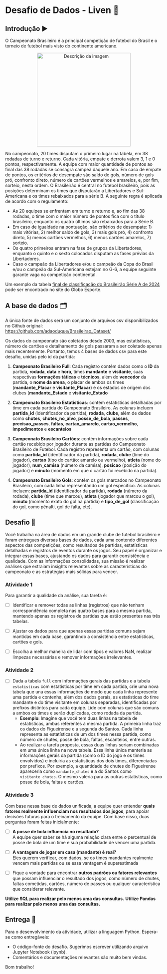# Desafio de Dados - Liven 🎲

## Introdução ▶️
O Campeonato Brasileiro é a principal competição de futebol do Brasil e o torneio de futebol mais visto do continente americano. 

<p align="center">
  <img src="https://upload.wikimedia.org/wikipedia/pt/4/42/Campeonato_Brasileiro_S%C3%A9rie_A_logo.png" alt="Descrição da imagem" width="300"/>
</p>

No campeonato, 20 times disputam o primeiro lugar na tabela, em 38 rodadas de turno e returno. Cada vitória, empate e derrota valem 3, 1 e 0 pontos, respectivamente. A equipe com maior quantidade de pontos ao final das 38 rodadas se consagra campeã daquele ano. Em caso de empate de pontos, os critérios de desempate são saldo de gols, número de gols pró, confronto direto, número de cartões vermelhos e amarelos, e, por fim, sorteio, nesta ordem. O Brasileirão é central no futebol brasileiro, pois as posições determinam os times que disputarão a Libertadores e Sul-Americana e os times rebaixados para a série B. A seguinte regra é aplicada de acordo com o regulamento:

* As 20 equipes se enfrentam em turno e returno e, ao fim das 38 rodadas, o time com o maior número de pontos fica com o título brasileiro, enquanto os quatro últimos são rebaixados para a Série B. 
* Em caso de igualdade na pontuação, são critérios de desempate: 1) mais vitórias, 2) melhor saldo de gols, 3) mais gols pró, 4) confronto direto, 5) menos cartões vermelhos, 6) menos cartões amarelos, 7) sorteio. 
* Os quatro primeiros entram na fase de grupos da Libertadores, enquanto o quinto e o sexto colocados disputam as fases prévias da Libertadores. 
* Caso o campeão da Libertadores e/ou o campeão da Copa do Brasil e/ou o campeão da Sul-Americana estejam no G-6, a equipe seguinte garante vaga na competição continental.

Um exemplo da tabela [final de classificação do Brasileirão Série A de 2024](https://ge.globo.com/futebol/brasileirao-serie-a/)  pode ser encontrado no site do Globo Esporte. 

## A base de dados 🗂️

A única fonte de dados será um conjunto de arquivos csv disponibilizados no Github original:  
https://github.com/adaoduque/Brasileirao_Dataset/

Os dados do campeonato são coletados desde 2003, mas estatísticas, número de cartões e detalhamento de gols passaram a ser coletado apenas mais recentemente. Portanto, temos 4 bases de dados csv para este desafio, unidas pelo id da partida:

1. **Campeonato Brasileiro Full**: Cada registro contém dados como o **ID** da partida, **rodada**, **data** e **hora**, times **mandante** e **visitante**, suas respectivas **formações táticas** e **técnicos**, além do **vencedor** da partida, o **nome da arena**, o placar de ambos os times (**mandante_Placar** e **visitante_Placar**) e os estados de origem dos clubes (**mandante_Estado** e **visitante_Estado**

2. **Campeonato Brasileiro Estatísticas**: contém estatísticas detalhadas por time em cada partida do Campeonato Brasileiro. As colunas incluem **partida_id** (identificador da partida), **rodada**, **clube**, além de dados como **chutes**, **chutes_no_alvo**, **posse_de_bola**, **passes**, **precisao_passes**, **faltas**, **cartao_amarelo**, **cartao_vermelho**, **impedimentos** e **escanteios**

3. **Campeonato Brasileiro Cartões**: contém informações sobre cada cartão recebido por jogador durante as partidas do Campeonato Brasileiro de Futebol. Cada registro representa um cartão, com colunas como **partida_id** (identificador da partida), **rodada**, **clube** (time do jogador), **cartao** (tipo do cartão: amarelo ou vermelho), **atleta** (nome do jogador), **num_camisa** (número da camisa), **posicao** (posição do jogador) e **minuto** (momento em que o cartão foi recebido na partida).

4. **Campeonato Brasileiro Gols**: contém os gols marcados no Campeonato Brasileiro, com cada linha representando um gol específico. As colunas incluem: **partida_id** (identificador da partida), **rodada** (número da rodada), **clube** (time que marcou), **atleta** (jogador que marcou o gol), **minuto** (momento exato do gol na partida) e **tipo_de_gol** (classificação do gol, como pênalti, gol de falta, etc).

## Desafio 🚩
Você trabalha na área de dados em um grande clube de futebol brasileiro e foram entregues diversas bases de dados, cada uma contendo diferentes aspectos das competições, como resultados de partidas, estatísticas detalhadas e registros de eventos durante os jogos.
Seu papel é organizar e integrar essas bases, ajustando os dados para garantir consistência e qualidade. Com as informações consolidadas, sua missão é realizar análises que extraiam insights relevantes sobre as características do campeonato e as estratégias mais sólidas para vencer. 

### Atividade 1
Para garantir a qualidade da análise, sua tarefa é:
- [ ] Identificar e remover todas as linhas (registros) que não tenham correspondência completa nas quatro bases para a mesma partida, mantendo apenas os registros de partidas que estão presentes nas três tabelas.

- [ ] Ajustar os dados para que apenas essas partidas comuns sejam mantidas em cada base, garantindo a consistência entre estatísticas, cartões e gols.

- [ ] Escolha a melhor maneira de lidar com tipos e valores NaN, realizar limpezas necessárias e remover informações irrelevantes.
 
### Atividade 2
- [ ] Dada a tabela `full` com informações gerais das partidas e a tabela `estatisticas` com estatísticas por time em cada partida, crie uma nova tabela que una essas informações de modo que cada linha represente uma partida e contenha, além dos dados gerais, as estatísticas do time mandante e do time visitante em colunas separadas, identificadas por prefixos distintos para cada equipe. Lide com colunas que são comuns a ambos os times e serão duplicadas, como rodada da partida.
	 - **Exemplo**: Imagine que você tem duas linhas na tabela de estatísticas, ambas referentes à mesma partida. A primeira linha traz os dados do Figueirense e a segunda do Santos. Cada linha representa as estatísticas de um dos times nessa partida, como número de chutes, posse de bola, faltas, escanteios, entre outras.
	 - Ao realizar a tarefa proposta, essas duas linhas seriam combinadas em uma única linha na nova tabela. Essa linha única manteria as informações gerais da partida (como o ID do jogo e os times envolvidos) e incluiria as estatísticas dos dois times, diferenciadas por prefixos. Por exemplo, a quantidade de chutes do Figueirense apareceria como `mandante_chutes` e a do Santos como `visitante_chutes`. O mesmo valeria para as outras estatísticas, como posse de bola, faltas e cartões.


### Atividade 3
Com base nessa base de dados unificada, a equipe quer entender **quais fatores realmente influenciam nos resultados dos jogos**, para apoiar decisões futuras para o treinamento da equipe. Com base nisso, duas perguntas foram feitas inicialmente:

 - [ ] **A posse de bola influencia no resultado?**  
    A equipe quer saber se há alguma relação clara entre o percentual de posse de bola de um time e sua probabilidade de vencer uma partida.

 - [ ] **A vantagem de jogar em casa (mandante) é real?**  
    Eles querem verificar, com dados, se os times mandantes realmente vencem mais partidas ou se essa vantagem é superestimada
    
 - [ ] Fique a vontade para encontrar **outros padrões ou fatores relevantes** que possam influenciar o resultado dos jogos, como número de chutes, faltas cometidas, cartões, número de passes ou qualquer característica que considerar relevante.

**Utilize SQL para realizar pelo menos uma das consultas.**
**Utilize Pandas para realizar pelo menos uma das consultas.**

## Entrega 💼

Para o desenvolvimento da atividade, utilizar a linguagem Python. Espera-se como entregáveis:

- O código-fonte do desafio. Sugerimos escrever utilizando arquivo Jupyter Notebook (ipynb).
- Comentários e documentações relevantes são muito bem vindas.

Bom trabalho!